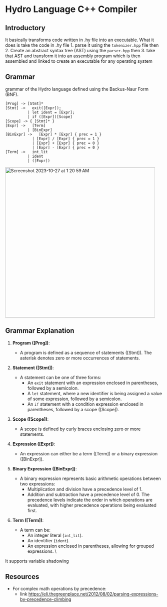 # Hydro Language C++ Compiler

## Introductory 
It basically transforms code written in .hy file into an executable.
What it does is take the code in .hy file 1. parse it using the `tokenizer.hpp` file then 2. Create an abstract syntax tree (AST) using the `parser.hpp` then 3. take that AST and transform it into an assembly program which is then assembled and linked to create an executable for any operating system

## Grammar
grammar of the Hydro language defined using the Backus-Naur Form (BNF).

```plaintext
[Prog] -> [Stmt]*
[Stmt] ->   exit([Expr]);
          | let ident = [Expr];
          | if ([Expr])[Scope]
[Scope] -> { [Stmt]* }
[Expr] ->   [Term]
          | [BinExpr]
[BinExpr] ->   [Expr] * [Expr] { prec = 1 }
            | [Expr] / [Expr] { prec = 1 }
            | [Expr] + [Expr] { prec = 0 }
            | [Expr] - [Expr] { prec = 0 }
[Term] ->   int_lit
          | ident
          | ([Expr])
```
<img width="479" alt="Screenshot 2023-10-27 at 1 20 59 AM" src="https://github.com/Am0stafa/compiler/assets/62848968/5376e7ff-d539-4e0d-ba15-992cca41d394">

## Grammar Explanation

1. **Program ([Prog])**:
    - A program is defined as a sequence of statements ([Stmt]). The asterisk denotes zero or more occurrences of statements.

2. **Statement ([Stmt])**:
    - A statement can be one of three forms:
        - An `exit` statement with an expression enclosed in parentheses, followed by a semicolon.
        - A `let` statement, where a new identifier is being assigned a value of some expression, followed by a semicolon.
        - An `if` statement with a condition expression enclosed in parentheses, followed by a scope ([Scope]).

3. **Scope ([Scope])**:
    - A scope is defined by curly braces enclosing zero or more statements.

4. **Expression ([Expr])**:
    - An expression can either be a term ([Term]) or a binary expression ([BinExpr]).

5. **Binary Expression ([BinExpr])**:
    - A binary expression represents basic arithmetic operations between two expressions:
        - Multiplication and division have a precedence level of 1.
        - Addition and subtraction have a precedence level of 0. The precedence levels indicate the order in which operations are evaluated, with higher precedence operations being evaluated first.

6. **Term ([Term])**:
    - A term can be:
        - An integer literal (`int_lit`).
        - An identifier (`ident`).
        - An expression enclosed in parentheses, allowing for grouped expressions. \\

It supports variable shadowing
     


## Resources
  - For complex math operations by precedence:
     - link https://eli.thegreenplace.net/2012/08/02/parsing-expressions-by-precedence-climbing
